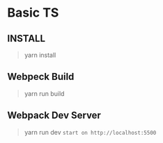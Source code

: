 # Basic TS

## INSTALL
  > yarn install

## Webpeck Build
  > yarn run build

## Webpack Dev Server
  > yarn run dev
  > `start on http://localhost:5500`
